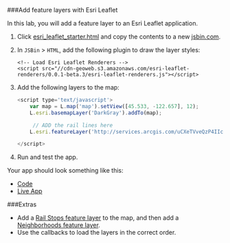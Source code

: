 ###Add feature layers with Esri Leaflet

In this lab, you will add a feature layer to an Esri Leaflet application.

1. Click [esri_leaflet_starter.html](src/esri_leaflet_starter.html) and copy the contents to a new [jsbin.com](http://jsbin.com).

2. In `JSBin` > `HTML`, add the following plugin to draw the layer styles:

	```
	<!-- Load Esri Leaflet Renderers -->
	<script src="//cdn-geoweb.s3.amazonaws.com/esri-leaflet-renderers/0.0.1-beta.3/esri-leaflet-renderers.js"></script>

	```

3. Add the following layers to the map:

	```javascript
	<script type='text/javascript'>
		var map = L.map('map').setView([45.533, -122.657], 12);
		L.esri.basemapLayer('DarkGray').addTo(map);

		 // ADD the rail lines here
		L.esri.featureLayer('http://services.arcgis.com/uCXeTVveQzP4IIcx/arcgis/rest/services/PDX_Rail_Lines_Styled/FeatureServer/0').addTo(map);

	</script>
	```
4. Run and test the app.

Your app should look something like this:
 * [Code](https://github.com/Esri/geodev-hackerlabs/blob/gh-pages/develop/src/add_feature_layers_leaflet.html)
 * [Live App](http://esri.github.io/geodev-hackerlabs/develop/src/add_feature_layers_leaflet.html)

###Extras
* Add a [Rail Stops feature layer](http://services.arcgis.com/uCXeTVveQzP4IIcx/arcgis/rest/services/PDX_Rail_Stops_Styled/FeatureServer/0) to the map,
 and then add a [Neighborhoods feature layer](http://services.arcgis.com/uCXeTVveQzP4IIcx/arcgis/rest/services/PDX_Neighborhoods_Styled/FeatureServer/0).
* Use the callbacks to load the layers in the correct order.
